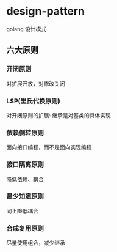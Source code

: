 # design-pattern
golang 设计模式


## 六大原则

### 开闭原则

对扩展开放，对修改关闭

### LSP(里氏代换原则)

对开闭原则的扩展: 继承是对基类的具体实现

### 依赖倒转原则

面向接口编程，而不是面向实现编程

### 接口隔离原则

降低依赖、耦合


### 最少知道原则

同上降低耦合


### 合成复用原则

尽量使用组合，减少继承